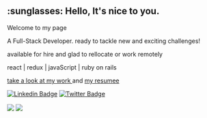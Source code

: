 <h2>:sunglasses: Hello, It's nice to you.</h2>

<p>Welcome to my page</p>
<p> A Full-Stack Developer. ready to tackle new and exciting challenges! </p>
<p> available for hire and glad to rellocate or work remotely </p>
<p> react | redux | javaScript | ruby on rails </p>
<a href="https://firmoholanda.github.io/"> take a look at my work </a> and <a href="https://www.linkedin.com/in/firmo-holanda-9964766/"> my resumee</a></p>

<p align = "center"> 
  
  [![Linkedin Badge](https://img.shields.io/badge/-firmoholanda-blue?style=flat-square&logo=Linkedin&logoColor=white&link=https://www.linkedin.com/in/firmoholanda)](https://www.linkedin.com/in/firmoholanda/)
  [![Twitter Badge](https://img.shields.io/badge/-@firmoholanda_-1ca0f1?style=flat-square&labelColor=1ca0f1&logo=twitter&logoColor=white&link=https://twitter.com/firmoholanda)](https://twitter.com/firmoholanda)

  <img align="center" src='https://github-readme-stats.vercel.app/api/top-langs/?username=firmoholanda&hide=html&layout=compact'>
  <img align="center" src='https://github-readme-stats.vercel.app/api?username=firmoholanda&hide=issues,contribs'>
  
</p>
